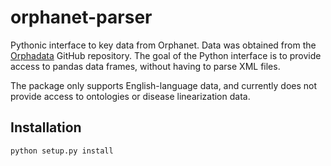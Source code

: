 # orphanet-parser

Pythonic interface to key data from Orphanet. Data was obtained from the [Orphadata](https://github.com/Orphanet/Orphadata_aggregated/tree/master) GitHub repository. The goal of the Python interface is to provide access to pandas data frames, without having to parse XML files. 

The package only supports English-language data, and currently does not provide access to ontologies or disease linearization data. 

## Installation

```bash
python setup.py install
```
